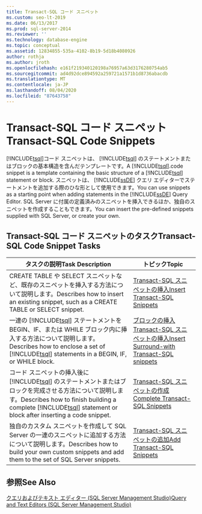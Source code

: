 ```yaml
---
title: Transact-SQL コード スニペット
ms.custom: seo-lt-2019
ms.date: 06/13/2017
ms.prod: sql-server-2014
ms.reviewer: ''
ms.technology: database-engine
ms.topic: conceptual
ms.assetid: 12834855-535a-4102-8b19-5d18b4080926
author: rothja
ms.author: jroth
ms.openlocfilehash: e161f219340120198a76957a63d3176280754ab5
ms.sourcegitcommit: ad4d92dce894592a259721a1571b1d8736abacdb
ms.translationtype: MT
ms.contentlocale: ja-JP
ms.lasthandoff: 08/04/2020
ms.locfileid: "87643758"
---
```

# <a name="transact-sql-code-snippets"></a><span data-ttu-id="21380-102">Transact-SQL コード スニペット</span><span class="sxs-lookup"><span data-stu-id="21380-102">Transact-SQL Code Snippets</span></span>
  <span data-ttu-id="21380-103">[!INCLUDE[tsql](../../includes/tsql-md.md)]コード スニペットは、 [!INCLUDE[tsql](../../includes/tsql-md.md)] のステートメントまたはブロックの基本構造を含んだテンプレートです。</span><span class="sxs-lookup"><span data-stu-id="21380-103">A [!INCLUDE[tsql](../../includes/tsql-md.md)].code snippet is a template containing the basic structure of a [!INCLUDE[tsql](../../includes/tsql-md.md)] statement or block.</span></span> <span data-ttu-id="21380-104">スニペットは、 [!INCLUDE[ssDE](../../includes/ssde-md.md)] クエリ エディターでステートメントを追加する際のひな形として使用できます。</span><span class="sxs-lookup"><span data-stu-id="21380-104">You can use snippets as a starting point when adding statements in the [!INCLUDE[ssDE](../../includes/ssde-md.md)] Query Editor.</span></span> <span data-ttu-id="21380-105">SQL Server に付属の定義済みのスニペットを挿入できるほか、独自のスニペットを作成することもできます。</span><span class="sxs-lookup"><span data-stu-id="21380-105">You can insert the pre-defined snippets supplied with SQL Server, or create your own.</span></span>  
  
## <a name="transact-sql-code-snippet-tasks"></a><span data-ttu-id="21380-106">Transact-SQL コード スニペットのタスク</span><span class="sxs-lookup"><span data-stu-id="21380-106">Transact-SQL Code Snippet Tasks</span></span>  
  
|<span data-ttu-id="21380-107">タスクの説明</span><span class="sxs-lookup"><span data-stu-id="21380-107">Task Description</span></span>|<span data-ttu-id="21380-108">トピック</span><span class="sxs-lookup"><span data-stu-id="21380-108">Topic</span></span>|  
|----------------------|-----------|  
|<span data-ttu-id="21380-109">CREATE TABLE や SELECT スニペットなど、既存のスニペットを挿入する方法について説明します。</span><span class="sxs-lookup"><span data-stu-id="21380-109">Describes how to insert an existing snippet, such as a CREATE TABLE or SELECT snippet.</span></span>|[<span data-ttu-id="21380-110">Transact-SQL スニペットの挿入</span><span class="sxs-lookup"><span data-stu-id="21380-110">Insert Transact-SQL Snippets</span></span>](insert-transact-sql-snippets.md)|  
|<span data-ttu-id="21380-111">一連の [!INCLUDE[tsql](../../includes/tsql-md.md)] ステートメントを BEGIN、IF、または WHILE ブロック内に挿入する方法について説明します。</span><span class="sxs-lookup"><span data-stu-id="21380-111">Describes how to enclose a set of [!INCLUDE[tsql](../../includes/tsql-md.md)] statements in a BEGIN, IF, or WHILE block.</span></span>|[<span data-ttu-id="21380-112">ブロックの挿入 Transact-SQL スニペットの挿入</span><span class="sxs-lookup"><span data-stu-id="21380-112">Insert Surround-with Transact-SQL snippets</span></span>](insert-surround-with-transact-sql-snippets.md)|  
|<span data-ttu-id="21380-113">コード スニペットの挿入後に [!INCLUDE[tsql](../../includes/tsql-md.md)] のステートメントまたはブロックを完成させる方法について説明します。</span><span class="sxs-lookup"><span data-stu-id="21380-113">Describes how to finish building a complete [!INCLUDE[tsql](../../includes/tsql-md.md)] statement or block after inserting a code snippet.</span></span>|[<span data-ttu-id="21380-114">Transact-SQL スニペットの作成</span><span class="sxs-lookup"><span data-stu-id="21380-114">Complete Transact-SQL Snippets</span></span>](complete-transact-sql-snippets.md)|  
|<span data-ttu-id="21380-115">独自のカスタム スニペットを作成して SQL Server の一連のスニペットに追加する方法について説明します。</span><span class="sxs-lookup"><span data-stu-id="21380-115">Describes how to build your own custom snippets and add them to the set of SQL Server snippets.</span></span>|[<span data-ttu-id="21380-116">Transact-SQL スニペットの追加</span><span class="sxs-lookup"><span data-stu-id="21380-116">Add Transact-SQL Snippets</span></span>](add-transact-sql-snippets.md)|  
  
## <a name="see-also"></a><span data-ttu-id="21380-117">参照</span><span class="sxs-lookup"><span data-stu-id="21380-117">See Also</span></span>  
 [<span data-ttu-id="21380-118">クエリおよびテキスト エディター &#40;SQL Server Management Studio&#41;</span><span class="sxs-lookup"><span data-stu-id="21380-118">Query and Text Editors &#40;SQL Server Management Studio&#41;</span></span>](../scripting/query-and-text-editors-sql-server-management-studio.md)  
  
  
